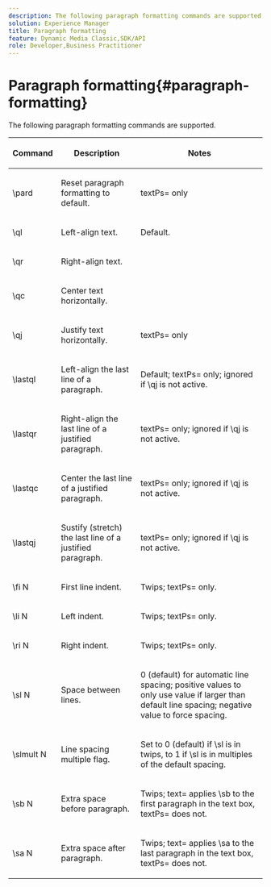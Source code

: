 ```yaml
---
description: The following paragraph formatting commands are supported.
solution: Experience Manager
title: Paragraph formatting
feature: Dynamic Media Classic,SDK/API
role: Developer,Business Practitioner
---
```


# Paragraph formatting{#paragraph-formatting}

The following paragraph formatting commands are supported.

<table id="table_5DD044E1C0614A29A2413557DF57197D"> 
 <thead> 
  <tr> 
   <th class="entry"> <p>Command </p> </th> 
   <th class="entry"> <p>Description </p> </th> 
   <th class="entry"> <p>Notes </p> </th> 
  </tr> 
 </thead>
 <tbody> 
  <tr> 
   <td> <span class="codeph"> \pard </span> </td> 
   <td> <p>Reset paragraph formatting to default. </p> </td> 
   <td> <p> <span class="codeph"> textPs= </span> only </p> </td> 
  </tr> 
  <tr> 
   <td> <span class="codeph"> \ql </span> </td> 
   <td> <p>Left-align text. </p> </td> 
   <td> <p>Default. </p> </td> 
  </tr> 
  <tr> 
   <td> <span class="codeph"> \qr </span> </td> 
   <td> <p>Right-align text. </p> </td> 
   <td> <p> </p> </td> 
  </tr> 
  <tr> 
   <td> <span class="codeph"> \qc </span> </td> 
   <td> <p>Center text horizontally. </p> </td> 
   <td> <p> </p> </td> 
  </tr> 
  <tr> 
   <td> <span class="codeph"> \qj </span> </td> 
   <td> <p>Justify text horizontally. </p> </td> 
   <td> <p> <span class="codeph"> textPs= </span> only </p> </td> 
  </tr> 
  <tr> 
   <td> <span class="codeph"> \lastql </span> </td> 
   <td> <p>Left-align the last line of a paragraph. </p> </td> 
   <td> <p>Default; <span class="codeph"> textPs= </span> only; ignored if <span class="codeph"> \qj </span>is not active. </p> </td> 
  </tr> 
  <tr> 
   <td> <span class="codeph"> \lastqr </span> </td> 
   <td> <p>Right-align the last line of a justified paragraph. </p> </td> 
   <td> <p> <span class="codeph"> textPs= </span> only; ignored if <span class="codeph"> \qj </span> is not active. </p> </td> 
  </tr> 
  <tr> 
   <td> <span class="codeph"> \lastqc </span> </td> 
   <td> <p>Center the last line of a justified paragraph. </p> </td> 
   <td> <p> <span class="codeph"> textPs= </span> only; ignored if <span class="codeph"> \qj </span>is not active. </p> </td> 
  </tr> 
  <tr> 
   <td> <span class="codeph"> \lastqj </span> </td> 
   <td> <p>Sustify (stretch) the last line of a justified paragraph. </p> </td> 
   <td> <p> <span class="codeph"> textPs= </span> only; ignored if <span class="codeph"> \qj </span>is not active. </p> </td> 
  </tr> 
  <tr> 
   <td> <span class="codeph"> \fi <span class="varname"> N </span> </span> </td> 
   <td> <p>First line indent. </p> </td> 
   <td> <p>Twips; <span class="codeph"> textPs= </span> only. </p> </td> 
  </tr> 
  <tr> 
   <td> <span class="codeph"> \li <span class="varname"> N </span> </span> </td> 
   <td> <p>Left indent. </p> </td> 
   <td> <p>Twips; <span class="codeph"> textPs= </span> only. </p> </td> 
  </tr> 
  <tr> 
   <td> <span class="codeph"> \ri <span class="varname"> N </span> </span> </td> 
   <td> <p>Right indent. </p> </td> 
   <td> <p>Twips; <span class="codeph"> textPs= </span> only. </p> </td> 
  </tr> 
  <tr> 
   <td> <span class="codeph"> \sl <span class="varname"> N </span> </span> </td> 
   <td> <p>Space between lines. </p> </td> 
   <td> <p>0 (default) for automatic line spacing; positive values to only use value if larger than default line spacing; negative value to force spacing. </p> </td> 
  </tr> 
  <tr> 
   <td> <span class="codeph"> \slmult <span class="varname"> N </span> </span> </td> 
   <td> <p>Line spacing multiple flag. </p> </td> 
   <td> <p>Set to 0 (default) if <span class="codeph"> \sl </span> is in twips, to 1 if <span class="codeph"> \sl </span> is in multiples of the default spacing. </p> </td> 
  </tr> 
  <tr> 
   <td> <span class="codeph"> \sb <span class="varname"> N </span> </span> </td> 
   <td> <p>Extra space before paragraph. </p> </td> 
   <td> <p>Twips; <span class="codeph"> text= </span>applies <span class="codeph"> \sb </span> to the first paragraph in the text box, <span class="codeph"> textPs= </span> does not. </p> </td> 
  </tr> 
  <tr> 
   <td> <span class="codeph"> \sa <span class="varname"> N </span> </span> </td> 
   <td> <p>Extra space after paragraph. </p> </td> 
   <td> <p>Twips; <span class="codeph"> text= </span> applies <span class="codeph"> \sa </span> to the last paragraph in the text box, <span class="codeph"> textPs= </span> does not. </p> </td> 
  </tr> 
 </tbody> 
</table>

